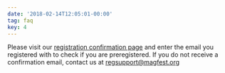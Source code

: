 ```yaml
---
date: '2018-02-14T12:05:01-00:00'
tag: faq
key: 4
---
```

Please visit our [registration confirmation page](https://west2018.uber.magfest.org/uber/preregistration/check_if_preregistered) and enter the email you registered with to check if you are preregistered. If you do not receive a confirmation email, contact us at [regsupport@magfest.org](mailto:regsupport@magfest.org)
